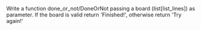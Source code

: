 Write a function done_or_not/DoneOrNot passing a board (list[list_lines]) as parameter. If the board is valid return 'Finished!', otherwise return 'Try again!'
